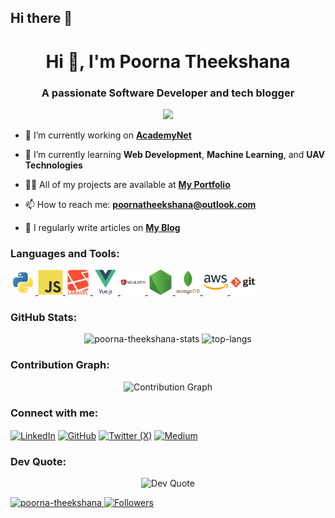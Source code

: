 ## Hi there 👋

<!--
**poorna-theekshana/poorna-theekshana** is a ✨ _special_ ✨ repository because its `README.md` (this file) appears on your GitHub profile.

Here are some ideas to get you started:

- 🔭 I’m currently working on ...
- 🌱 I’m currently learning ...
- 👯 I’m looking to collaborate on ...
- 🤔 I’m looking for help with ...
- 💬 Ask me about ...
- 📫 How to reach me: ...
- 😄 Pronouns: ...
- ⚡ Fun fact: ...
-->
<!-- Header with greeting -->
<h1 align="center">Hi 👋, I'm Poorna Theekshana</h1>
<h3 align="center">A passionate Software Developer and tech blogger</h3>

<!-- GIF or image -->
<p align="center">
  <img src="https://media.giphy.com/media/qgQUggAC3Pfv687qPC/giphy.gif" width="400px">
</p>

<!-- About me section -->
- 🔭 I’m currently working on **[AcademyNet](https://github.com/poorna-theekshana/AcademyNet)**

- 🌱 I’m currently learning **Web Development**, **Machine Learning**, and **UAV Technologies**

- 👨‍💻 All of my projects are available at **[My Portfolio](https://your-portfolio-link.com)**

- 📫 How to reach me: **poornatheekshana@outlook.com**

- 📝 I regularly write articles on **[My Blog](https://medium.com/@poornatheekshana)**

<!-- Tech Stack section with icons -->
<h3 align="left">Languages and Tools:</h3>
<p align="left">
  <a href="https://www.python.org" target="_blank"> <img src="https://raw.githubusercontent.com/devicons/devicon/master/icons/python/python-original.svg" alt="python" width="40" height="40"/> </a>
  <a href="https://developer.mozilla.org/en-US/docs/Web/JavaScript" target="_blank"> <img src="https://raw.githubusercontent.com/devicons/devicon/master/icons/javascript/javascript-original.svg" alt="javascript" width="40" height="40"/> </a>
  <a href="https://laravel.com/" target="_blank"> <img src="https://raw.githubusercontent.com/devicons/devicon/master/icons/laravel/laravel-plain-wordmark.svg" alt="laravel" width="40" height="40"/> </a>
  <a href="https://vuejs.org/" target="_blank"> <img src="https://raw.githubusercontent.com/devicons/devicon/master/icons/vuejs/vuejs-original-wordmark.svg" alt="vuejs" width="40" height="40"/> </a>
  <a href="https://angular.io/" target="_blank"> <img src="https://raw.githubusercontent.com/devicons/devicon/master/icons/angularjs/angularjs-original-wordmark.svg" alt="angular" width="40" height="40"/> </a>
  <a href="https://nodejs.org" target="_blank"> <img src="https://raw.githubusercontent.com/devicons/devicon/master/icons/nodejs/nodejs-original.svg" alt="nodejs" width="40" height="40"/> </a>
  <a href="https://www.mongodb.com/" target="_blank"> <img src="https://raw.githubusercontent.com/devicons/devicon/master/icons/mongodb/mongodb-original-wordmark.svg" alt="mongodb" width="40" height="40"/> </a>
  <a href="https://aws.amazon.com/lambda/" target="_blank"> <img src="https://raw.githubusercontent.com/devicons/devicon/master/icons/amazonwebservices/amazonwebservices-original-wordmark.svg" alt="aws" width="40" height="40"/> </a>
  <a href="https://git-scm.com/" target="_blank"> <img src="https://raw.githubusercontent.com/devicons/devicon/master/icons/git/git-original-wordmark.svg" alt="git" width="40" height="40"/> </a>
</p>


<!-- GitHub Stats section -->
<h3 align="left">GitHub Stats:</h3>
<p align="center">
  <img src="https://github-readme-stats.vercel.app/api?username=poorna-theekshana&show_icons=true&theme=radical" alt="poorna-theekshana-stats" />
  <img src="https://github-readme-stats.vercel.app/api/top-langs/?username=poorna-theekshana&layout=compact&theme=radical" alt="top-langs" />
</p>

<!-- Contributions Graph -->
<h3 align="left">Contribution Graph:</h3>
<p align="center">
  <img src="https://activity-graph.herokuapp.com/graph?username=poorna-theekshana&theme=rogue" alt="Contribution Graph" />
</p>

<!-- Socials -->
<h3 align="left">Connect with me:</h3>
<p align="left">
  <a href="https://www.linkedin.com/in/poorna-theekshana/" target="blank"><img align="center" src="https://cdn.jsdelivr.net/npm/simple-icons@v3/icons/linkedin.svg" alt="LinkedIn" height="30" width="40" /></a>
  <a href="https://github.com/poorna-theekshana" target="blank"><img align="center" src="https://cdn.jsdelivr.net/npm/simple-icons@v3/icons/github.svg" alt="GitHub" height="30" width="40" /></a>
  <a href="https://x.com/razielsl" target="blank"><img align="center" src="https://cdn.jsdelivr.net/npm/simple-icons@v3/icons/x.svg" alt="Twitter (X)" height="30" width="40" /></a>
  <a href="https://medium.com/@poornatheekshana" target="blank"><img align="center" src="https://cdn.jsdelivr.net/npm/simple-icons@v3/icons/medium.svg" alt="Medium" height="30" width="40" /></a>
</p>


<!-- Random Dev Quote -->
<h3 align="left">Dev Quote:</h3>
<p align="center">
  <img src="https://quotes-github-readme.vercel.app/api?type=horizontal&theme=radical" alt="Dev Quote">
</p>

<!-- Badges (Optional) -->
<p align="left">
  <a href="https://github.com/poorna-theekshana">
    <img src="https://komarev.com/ghpvc/?username=poorna-theekshana&label=Profile%20views&color=0e75b6&style=flat" alt="poorna-theekshana" />
  </a>
  <a href="https://github.com/poorna-theekshana?tab=followers">
    <img src="https://img.shields.io/github/followers/poorna-theekshana?label=Followers" alt="Followers" />
  </a>
</p>
